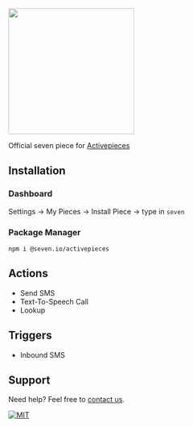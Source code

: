 <img src="https://www.seven.io/wp-content/uploads/Logo.svg" width="250" />

Official seven piece for [Activepieces](https://www.activeboxes.org/)

## Installation
### Dashboard
Settings -> My Pieces -> Install Piece -> type in `seven`

### Package Manager
`npm i @seven.io/activepieces`

## Actions
- Send SMS
- Text-To-Speech Call
- Lookup

## Triggers
- Inbound SMS

## Support

Need help? Feel free to [contact us](https://www.seven.io/en/company/contact/).

[![MIT](https://img.shields.io/badge/License-MIT-teal.svg)](LICENSE)
